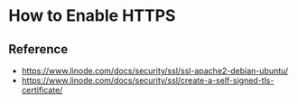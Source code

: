 # How to Enable HTTPS

## Reference
 * https://www.linode.com/docs/security/ssl/ssl-apache2-debian-ubuntu/
 * https://www.linode.com/docs/security/ssl/create-a-self-signed-tls-certificate/

